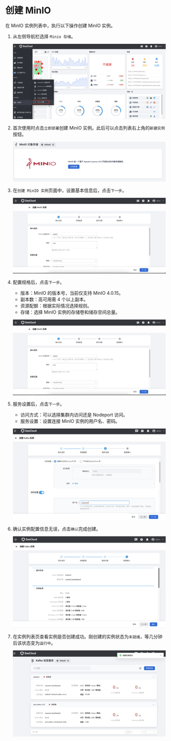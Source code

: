 # 创建 MinIO

在 MinIO 实例列表中，执行以下操作创建 MinIO 实例。

1. 从左侧导航栏选择 `Minio 存储`。

    ![](../images/create01.png)

2. 首次使用时点击`立即部署`创建 MinIO 实例。此后可以点击列表右上角的`新建实例`按钮。

    ![](../images/create02.png)

3. 在`创建 MinIO 实例`页面中，设置基本信息后，点击`下一步`。

    ![](../images/create03.png)

3. 配置规格后，点击`下一步`。

    - 版本：MinIO 的版本号，当前仅支持 MinIO 4.0.15。
    - 副本数：高可用需 4 个以上副本。
    - 资源配额：根据实际情况选择规则。
    - 存储：选择 MinIO 实例的存储卷和储存空间总量。

    ![](../images/create03.png)

4. 服务设置后，点击`下一步`。

    - 访问方式：可以选择集群内访问还是 Nodeport 访问。
    - 服务设置：设置连接 MinIO 实例的用户名、密码。
    
    ![](../images/create04.png)

5. 确认实例配置信息无误，点击`确认`完成创建。

    ![](../images/create05.png)

6. 在实例列表页查看实例是否创建成功。刚创建的实例状态为`未就绪`，等几分钟后该状态变为`运行中`。

    ![](../images/create06.png)
